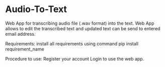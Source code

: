 # Audio-To-Text
Web App for transcribing audio file (.wav format) into the text. Web App allows to edit the transcribed text and updated text can be send to entered email address.

Requirements:
install all requirements using command
pip install requirement_name

Procedure to use:
Register your account
Login to use the web app.
